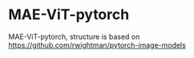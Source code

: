 # MAE-ViT-pytorch
MAE-ViT-pytorch, structure is based on https://github.com/rwightman/pytorch-image-models
